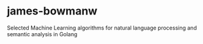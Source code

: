 # james-bowmanw
Selected Machine Learning algorithms for natural language processing and semantic analysis in Golang
